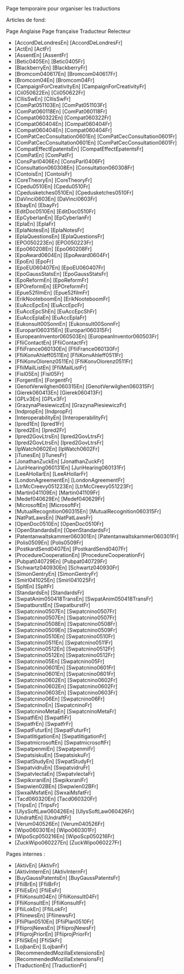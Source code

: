 Page temporaire pour organiser les traductions

Articles de fond:

Page Anglaise Page française Traducteur Relecteur

-   \[AccordDeLondresEn\] \[AccordDeLondresFr\]
-   \[ActEn\] \[ActFr\]
-   \[AssentEn\] \[AssentFr\]
-   \[Betic0405En\] \[Betic0405Fr\]
-   \[BlackberryEn\] \[BlackberryFr\]
-   \[Bromcom040617En\] \[Bromcom040617Fr\]
-   \[Bromcom04En\] \[Bromcom04Fr\]
-   \[CampaignForCreativityEn\] \[CampaignForCreativityFr\]
-   \[Cii050622En\] \[Cii050622Fr\]
-   \[CIIisSwEn\] \[CIIisSwFr\]
-   \[ComPat051103En\] \[ComPat051103Fr\]
-   \[ComPat060118En\] \[ComPat060118Fr\]
-   \[Compat060322En\] \[Compat060322Fr\]
-   \[Compat060404En\] \[Compat060404Fr\]
-   \[Compat060404En\] \[Compat060404Fr\]
-   \[ComPatCecConsultation0601En\] \[ComPatCecConsultation0601Fr\]
-   \[ComPatCecConsultation0601En\] \[ComPatCecConsultation0601Fr\]
-   \[CompatEffectEpatentsEn\] \[CompatEffectEpatentsFr\]
-   \[ComPatEn\] \[ComPatFr\]
-   \[ConsParl0406En\] \[ConsParl0406Fr\]
-   \[Consultation060308En\] \[Consultation060308Fr\]
-   \[ContoisEn\] \[ContoisFr\]
-   \[CoreTheoryEn\] \[CoreTheoryFr\]
-   \[Cpedu0510En\] \[Cpedu0510Fr\]
-   \[Cpedusketches0510En\] \[Cpedusketches0510Fr\]
-   \[DaVinci0603En\] \[DaVinci0603Fr\]
-   \[EbayEn\] \[EbayFr\]
-   \[EditDoc0510En\] \[EditDoc0510Fr\]
-   \[EpCyberlanEn\] \[EpCyberlanFr\]
-   \[EplaEn\] \[EplaFr\]
-   \[EplaNotesEn\] \[EplaNotesFr\]
-   \[EplaQuestionsEn\] \[EplaQuestionsFr\]
-   \[EPO050223En\] \[EPO050223Fr\]
-   \[Epo060208En\] \[Epo060208Fr\]
-   \[EpoAward0604En\] \[EpoAward0604Fr\]
-   \[EpoEn\] \[EpoFr\]
-   \[EpoEU060407En\] \[EpoEU060407Fr\]
-   \[EpoGaussStatsEn\] \[EpoGaussStatsFr\]
-   \[EpoReformEn\] \[EpoReformFr\]
-   \[EPOreformEn\] \[EPOreformFr\]
-   \[Epue52filmEn\] \[Epue52filmFr\]
-   \[ErikNooteboomEn\] \[ErikNooteboomFr\]
-   \[EuAccEpcEn\] \[EuAccEpcFr\]
-   \[EuAccEpcShEn\] \[EuAccEpcShFr\]
-   \[EuAccEplaEn\] \[EuAccEplaFr\]
-   \[Eukonsult00SonnEn\] \[Eukonsult00SonnFr\]
-   \[Europarl060315En\] \[Europarl060315Fr\]
-   \[EuropeanInventor060503En\] \[EuropeanInventor060503Fr\]
-   \[FfiiContactEn\] \[FfiiContactFr\]
-   \[FfiiFrance060130En\] \[FfiiFrance060130Fr\]
-   \[FfiiKonvAhleff0511En\] \[FfiiKonvAhleff0511Fr\]
-   \[FfiiKonvOlorenz0511En\] \[FfiiKonvOlorenz0511Fr\]
-   \[FfiiMailListEn\] \[FfiiMailListFr\]
-   \[Fisl05En\] \[Fisl05Fr\]
-   \[ForgentEn\] \[ForgentFr\]
-   \[GenotVerwilghen060315En\] \[GenotVerwilghen060315Fr\]
-   \[Gierek060413En\] \[Gierek060413Fr\]
-   \[GPLv3En\] \[GPLv3Fr\]
-   \[GrazynaPiesiewiczEn\] \[GrazynaPiesiewiczFr\]
-   \[IndpropEn\] \[IndpropFr\]
-   \[InteroperabilityEn\] \[InteroperabilityFr\]
-   \[Ipred1En\] \[Ipred1Fr\]
-   \[Ipred2En\] \[Ipred2Fr\]
-   \[Ipred2GovLtrsEn\] \[Ipred2GovLtrsFr\]
-   \[Ipred2GovLtrsEn\] \[Ipred2GovLtrsFr\]
-   \[IpWatch0602En\] \[IpWatch0602Fr\]
-   \[iTunesEn\] \[iTunesFr\]
-   \[JonathanZuckEn\] \[JonathanZuckFr\]
-   \[JuriHearing060131En\] \[JuriHearing060131Fr\]
-   \[LeeAHollarEn\] \[LeeAHollarFr\]
-   \[LondonAgreementEn\] \[LondonAgreementFr\]
-   \[LtrMcCreevy051223En\] \[LtrMcCreevy051223Fr\]
-   \[Martin041109En\] \[Martin041109Fr\]
-   \[Medef040629En\] \[Medef040629Fr\]
-   \[MicrosoftEn\] \[MicrosoftFr\]
-   \[MutualRecognition060315En\] \[MutualRecognition060315Fr\]
-   \[NatPatLawsEn\] \[NatPatLawsFr\]
-   \[OpenDoc0510En\] \[OpenDoc0510Fr\]
-   \[OpenStandardsEn\] \[OpenStandardsFr\]
-   \[Patentanwaltskammer060301En\] \[Patentanwaltskammer060301Fr\]
-   \[Polis0509En\] \[Polis0509Fr\]
-   \[PostkardSend0407En\] \[PostkardSend0407Fr\]
-   \[ProcedureCooperationEn\] \[ProcedureCooperationFr\]
-   \[Pubpat040729En\] \[Pubpat040729Fr\]
-   \[Schwartz040930En\] \[Schwartz040930Fr\]
-   \[SimonGentryEn\] \[SimonGentryFr\]
-   \[Smirl041025En\] \[Smirl041025Fr\]
-   \[SpltEn\] \[SpltFr\]
-   \[StandardsEn\] \[StandardsFr\]
-   \[SwpatAnim050418TransEn\] \[SwpatAnim050418TransFr\]
-   \[SwpatburstEn\] \[SwpatburstFr\]
-   \[Swpatcnino0507En\] \[Swpatcnino0507Fr\]
-   \[Swpatcnino0507En\] \[Swpatcnino0507Fr\]
-   \[Swpatcnino0508En\] \[Swpatcnino0508Fr\]
-   \[Swpatcnino0509En\] \[Swpatcnino0509Fr\]
-   \[Swpatcnino0510En\] \[Swpatcnino0510Fr\]
-   \[Swpatcnino0511En\] \[Swpatcnino0511Fr\]
-   \[Swpatcnino0512En\] \[Swpatcnino0512Fr\]
-   \[Swpatcnino0512En\] \[Swpatcnino0512Fr\]
-   \[Swpatcnino05En\] \[Swpatcnino05Fr\]
-   \[Swpatcnino0601En\] \[Swpatcnino0601Fr\]
-   \[Swpatcnino0601En\] \[Swpatcnino0601Fr\]
-   \[Swpatcnino0602En\] \[Swpatcnino0602Fr\]
-   \[Swpatcnino0602En\] \[Swpatcnino0602Fr\]
-   \[Swpatcnino0603En\] \[Swpatcnino0603Fr\]
-   \[Swpatcnino06En\] \[Swpatcnino06Fr\]
-   \[SwpatcninoEn\] \[SwpatcninoFr\]
-   \[SwpatcninoMetaEn\] \[SwpatcninoMetaFr\]
-   \[SwpatfiEn\] \[SwpatfiFr\]
-   \[SwpatfrEn\] \[SwpatfrFr\]
-   \[SwpatFuturEn\] \[SwpatFuturFr\]
-   \[SwpatlitigationEn\] \[SwpatlitigationFr\]
-   \[SwpatmicrosoftEn\] \[SwpatmicrosoftFr\]
-   \[SwpatpenmiEn\] \[SwpatpenmiFr\]
-   \[SwpatsiskuEn\] \[SwpatsiskuFr\]
-   \[SwpatStudyEn\] \[SwpatStudyFr\]
-   \[SwpatvidruEn\] \[SwpatvidruFr\]
-   \[SwpatvlectaEn\] \[SwpatvlectaFr\]
-   \[SwpikxraniEn\] \[SwpikxraniFr\]
-   \[Swpwien02BEn\] \[Swpwien02BFr\]
-   \[SwxaiMsfatEn\] \[SwxaiMsfatFr\]
-   \[Tacd060320En\] \[Tacd060320Fr\]
-   \[TripsEn\] \[TripsFr\]
-   \[UlysSoftLaw060426En\] \[UlysSoftLaw060426Fr\]
-   \[UndraftEn\] \[UndraftFr\]
-   \[Verum040526En\] \[Verum040526Fr\]
-   \[Wipo060301En\] \[Wipo060301Fr\]
-   \[WipoScp050216En\] \[WipoScp050216Fr\]
-   \[ZuckWipo060227En\] \[ZuckWipo060227Fr\]

Pages internes :

-   \[AktivEn\] \[AktivFr\]
-   \[AktivInternEn\] \[AktivInternFr\]
-   \[BuyGaussPatentsEn\] \[BuyGaussPatentsFr\]
-   \[FfiiBrEn\] \[FfiiBrFr\]
-   \[FfiiEsEn\] \[FfiiEsFr\]
-   \[FfiiKonsult04En\] \[FfiiKonsult04Fr\]
-   \[FfiiKonsultEn\] \[FfiiKonsultFr\]
-   \[FfiiLokEn\] \[FfiiLokFr\]
-   \[FfiinewsEn\] \[FfiinewsFr\]
-   \[FfiiPlan0510En\] \[FfiiPlan0510Fr\]
-   \[FfiiprojNewsEn\] \[FfiiprojNewsFr\]
-   \[FfiiprojPriorEn\] \[FfiiprojPriorFr\]
-   \[FfiiSkEn\] \[FfiiSkFr\]
-   \[LojbanEn\] \[LojbanFr\]
-   \[RecommendedMozillaExtensionsEn\]
    \[RecommendedMozillaExtensionsFr\]
-   \[TraductionEn\] \[TraductionFr\]
